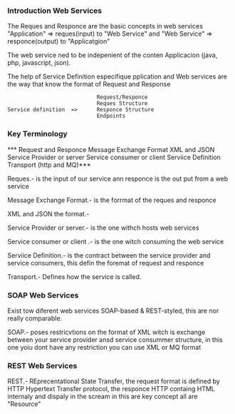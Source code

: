 ### Introduction Web Services 

The Reques and Responce are the basic concepts in web services  "Application" => reques(input) to "Web Service" and  "Web Service" => responce(output) to "Applicatgion"


The web service ned to be indepenient of the conten Applicacion (java, php, javascript, json).

The help of Service Definition especifique pplication and Web services are the way that know the format of Request and Response 

```
                            Request/Responce              
                            Reques Structure
Service definition  =>      Responce Structure
                            Endpoints    
```


### Key Terminology
  
*** Request and Responce
    Message Exchange Format
    XML and JSON 
    Service Provider or server
    Service consumer or client 
    Serviice Definition 
    Transport (http and MQ)***
    

Reques.-  is the input of our service ann responce is the out put from a web service 

Message Exchange Format.- is the forrmat of the reques and responce 

XML and JSON the format.- 

Service Provider or server.- is the one withch hosts web services 

Service consumer or client .- is the one witch consuming the web service 

Serviice Definition.- is the contract between the service provider and service consumers, this defin the foremat of request and responce
 
Transport.- Defines how the service is called.



  ### SOAP Web Services
   
 Exist tow diferent web services  SOAP-based & REST-styled, this are nor really comparable.
  
 SOAP.- poses restricvtions on the format of XML witch is exchange between your service provider ansd service consummer structure, 
 in this one yoiu dont have any restriction you can use XML or MQ format
  
 ### REST Web Services 
  
 REST.- REprecentational State Transfer, the request format is defined by HTTP Hypertext Transfer protocol, the responce HTTP containg HTML internaly and dispaly in the scream
 in this are key concept all are "Resource"
  
  
  
  
  
  
  
    
